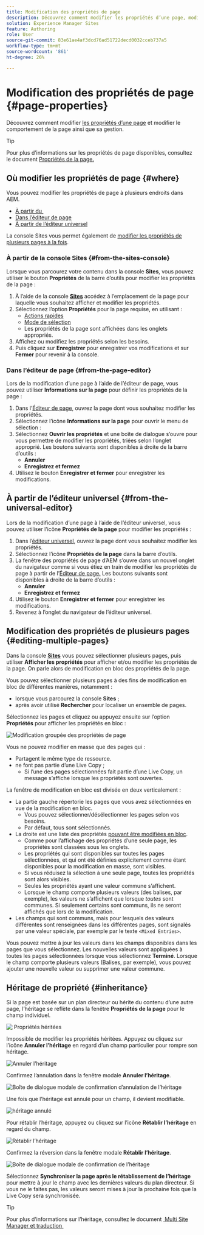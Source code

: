 ```yaml
---
title: Modification des propriétés de page
description: Découvrez comment modifier les propriétés d’une page, modifier son comportement et comment elle est gérée.
solution: Experience Manager Sites
feature: Authoring
role: User
source-git-commit: 83e61ae4af3dcd76ad51722decd0032cceb737a5
workflow-type: tm+mt
source-wordcount: '861'
ht-degree: 26%

---
```



# Modification des propriétés de page {#page-properties}

Découvrez comment modifier [les propriétés d’une page](/help/sites-cloud/authoring/sites-console/page-properties.md) et modifier le comportement de la page ainsi que sa gestion.

>[!TIP]
>
>Pour plus d’informations sur les propriétés de page disponibles, consultez le document [Propriétés de la page.](/help/sites-cloud/authoring/sites-console/page-properties.md)

## Où modifier les propriétés de page {#where}

Vous pouvez modifier les propriétés de page à plusieurs endroits dans AEM.

* [À partir du &#x200B;](#from-the-sites-console)
* [Dans l’éditeur de page](#from-the-page-editor)
* [À partir de l’éditeur universel](#from-the-universal-editor)

La console Sites vous permet également de [modifier les propriétés de plusieurs pages à la fois](#editing-multiple-pages).

### À partir de la console Sites {#from-the-sites-console}

Lorsque vous parcourez votre contenu dans la console **Sites**, vous pouvez utiliser le bouton **Propriétés** de la barre d’outils pour modifier les propriétés de la page :

1. À l’aide de la console [**Sites**](/help/sites-cloud/authoring/sites-console/introduction.md) accédez à l’emplacement de la page pour laquelle vous souhaitez afficher et modifier les propriétés.
1. Sélectionnez l’option **Propriétés** pour la page requise, en utilisant :
   * [Actions rapides](/help/sites-cloud/authoring/basic-handling.md#quick-actions)
   * [Mode de sélection](/help/sites-cloud/authoring/basic-handling.md#selecting-resources)
   * Les propriétés de la page sont affichées dans les onglets appropriés.
1. Affichez ou modifiez les propriétés selon les besoins.
1. Puis cliquez sur **Enregistrer** pour enregistrer vos modifications et sur **Fermer** pour revenir à la console.

### Dans l’éditeur de page {#from-the-page-editor}

Lors de la modification d’une page à l’aide de l’éditeur de page, vous pouvez utiliser **Informations sur la page** pour définir les propriétés de la page :

1. Dans l’[Éditeur de page](/help/sites-cloud/authoring/page-editor/introduction.md), ouvrez la page dont vous souhaitez modifier les propriétés.
1. Sélectionnez l’icône **Informations sur la page** pour ouvrir le menu de sélection :
1. Sélectionnez **Ouvrir les propriétés** et une boîte de dialogue s’ouvre pour vous permettre de modifier les propriétés, triées selon l’onglet approprié. Les boutons suivants sont disponibles à droite de la barre d’outils :
   * **Annuler**
   * **Enregistrez et fermez**
1. Utilisez le bouton **Enregistrer et fermer** pour enregistrer les modifications.

## À partir de l’éditeur universel {#from-the-universal-editor}

Lors de la modification d’une page à l’aide de l’éditeur universel, vous pouvez utiliser l’icône **Propriétés de la page** pour modifier les propriétés :

1. Dans l’[éditeur universel](/help/sites-cloud/authoring/universal-editor/authoring.md#page-properties), ouvrez la page dont vous souhaitez modifier les propriétés.
1. Sélectionnez l’icône **Propriétés de la page** dans la barre d’outils.
1. La fenêtre des propriétés de page d’AEM s’ouvre dans un nouvel onglet du navigateur comme si vous étiez en train de modifier les propriétés de page à partir de l’[Éditeur de page.](#from-the-page-editor) Les boutons suivants sont disponibles à droite de la barre d’outils :
   * **Annuler**
   * **Enregistrez et fermez**
1. Utilisez le bouton **Enregistrer et fermer** pour enregistrer les modifications.
1. Revenez à l’onglet du navigateur de l’éditeur universel.

## Modification des propriétés de plusieurs pages {#editing-multiple-pages}

Dans la console [**Sites**](/help/sites-cloud/authoring/sites-console/introduction.md) vous pouvez sélectionner plusieurs pages, puis utiliser **Afficher les propriétés** pour afficher et/ou modifier les propriétés de la page. On parle alors de modification en bloc des propriétés de la page.

Vous pouvez sélectionner plusieurs pages à des fins de modification en bloc de différentes manières, notamment :

* lorsque vous parcourez la console **Sites** ;
* après avoir utilisé **Rechercher** pour localiser un ensemble de pages.

Sélectionnez les pages et cliquez ou appuyez ensuite sur l’option **Propriétés** pour afficher les propriétés en bloc :

![Modification groupée des propriétés de page](/help/sites-cloud/authoring/assets/page-properties-bulk-edit.png)

Vous ne pouvez modifier en masse que des pages qui :

* Partagent le même type de ressource.
* ne font pas partie d’une Live Copy ;
   * Si l’une des pages sélectionnées fait partie d’une Live Copy, un message s’affiche lorsque les propriétés sont ouvertes.

La fenêtre de modification en bloc est divisée en deux verticalement :

* La partie gauche répertorie les pages que vous avez sélectionnées en vue de la modification en bloc.
   * Vous pouvez sélectionner/désélectionner les pages selon vos besoins.
   * Par défaut, tous sont sélectionnés.
* La droite est une liste des propriétés [pouvant être modifiées en bloc](/help/implementing/developing/extending/bulk-editor.md).
   * Comme pour l’affichage des propriétés d’une seule page, les propriétés sont classées sous les onglets.
   * Les propriétés qui sont disponibles sur toutes les pages sélectionnées, et qui ont été définies explicitement comme étant disponibles pour la modification en masse, sont visibles.
   * Si vous réduisez la sélection à une seule page, toutes les propriétés sont alors visibles.
   * Seules les propriétés ayant une valeur commune s’affichent.
   * Lorsque le champ comporte plusieurs valeurs (des balises, par exemple), les valeurs ne s’affichent que lorsque *toutes* sont communes. Si seulement certains sont communs, ils ne seront affichés que lors de la modification.
* Les champs qui sont communs, mais pour lesquels des valeurs différentes sont renseignées dans les différentes pages, sont signalés par une valeur spéciale, par exemple par le texte `<Mixed Entries>`.

Vous pouvez mettre à jour les valeurs dans les champs disponibles dans les pages que vous sélectionnez. Les nouvelles valeurs sont appliquées à toutes les pages sélectionnées lorsque vous sélectionnez **Terminé**. Lorsque le champ comporte plusieurs valeurs (Balises, par exemple), vous pouvez ajouter une nouvelle valeur ou supprimer une valeur commune.

## Héritage de propriété {#inheritance}

Si la page est basée sur un plan directeur ou hérite du contenu d’une autre page, l’héritage se reflète dans la fenêtre **Propriétés de la page** pour le champ individuel.

![&#x200B; Propriétés héritées &#x200B;](assets/property-inhertiance.png)

Impossible de modifier les propriétés héritées. Appuyez ou cliquez sur l’icône **Annuler l’héritage** en regard d’un champ particulier pour rompre son héritage.

![Annuler l’héritage](assets/cancel-inheritance.png)

Confirmez l’annulation dans la fenêtre modale **Annuler l’héritage**.

![Boîte de dialogue modale de confirmation d’annulation de l’héritage](assets/cancel-inheriance-confirmation.png)

Une fois que l’héritage est annulé pour un champ, il devient modifiable.

![héritage annulé](assets/property-inheritance-broken.png)

Pour rétablir l’héritage, appuyez ou cliquez sur l’icône **Rétablir l’héritage** en regard du champ.

![Rétablir l’héritage](assets/revert-inheritance.png)

Confirmez la réversion dans la fenêtre modale **Rétablir l’héritage**.

![Boîte de dialogue modale de confirmation de l’héritage](assets/revert-inhertiance-confirmation.png)

Sélectionnez **Synchroniser la page après le rétablissement de l’héritage** pour mettre à jour le champ avec les dernières valeurs du plan directeur. Si vous ne le faites pas, les valeurs seront mises à jour la prochaine fois que la Live Copy sera synchronisée.

>[!TIP]
>
>Pour plus d’informations sur l’héritage, consultez le document [&#x200B; Multi Site Manager et traduction &#x200B;](/help/sites-cloud/administering/msm-and-translation.md)

